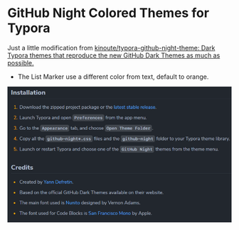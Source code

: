 # GitHub Night Colored Themes for Typora

Just a little modification from [kinoute/typora-github-night-theme: Dark Typora themes that reproduce the new GitHub Dark Themes as much as possible.](https://github.com/kinoute/typora-github-night-theme)

* The List Marker use a different color from text, default to orange.

![ListMarker](images/ListMarker.png)
